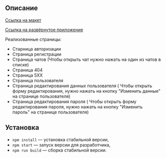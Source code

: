 



## Описание

[Ссылка на макет](https://www.figma.com/file/jF5fFFzgGOxQeB4CmKWTiE/Chat_external_link?type=design&node-id=0-1&mode=design&t=ILMgJ9UsOHfLikKK-0)

[Ссылка на развёрнутое приложение](https://deploy--gregarious-strudel-9f096f.netlify.app/)

Реализованные страницы:

- Старница авторизации
- Страница регистрации
- Страница чатов (Чтобы открыть чат нужно нажать на один из чатов в списке)
- Страница 404
- Страница 5ХХ
- Страница пользователя
- Страница редактирования данных пользователя ( Чтобы открыть форму редактирования, нужно нажать на кнопку "Изменить данные" на странице пользователя)
- Страница редактирования пароля ( Чтобы открыть форму редактирования пароля, нужно нажать на кнопку "Изменить пароль" на странице пользователя)

## Установка

- `npm install` — установка стабильной версии,
- `npm start` — запуск версии для разработчика,
- `npm run build` — сборка стабильной версии.



